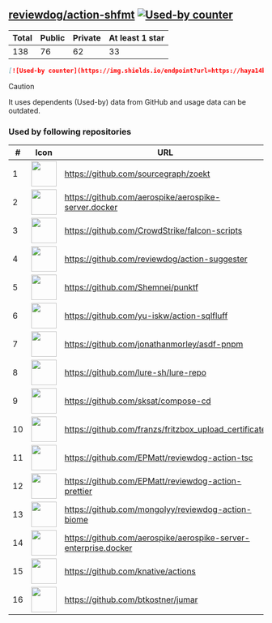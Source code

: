 





## [reviewdog/action-shfmt](https://github.com/reviewdog/action-shfmt) [![Used-by counter](https://img.shields.io/endpoint?url=https://haya14busa.github.io/github-used-by/data/reviewdog/action-shfmt/shieldsio.json)](https://github.com/haya14busa/github-used-by/tree/main/repo/reviewdog/action-shfmt)

| Total | Public | Private | At least 1 star
| ----- | ------ | ------- | ---------------
| 138 | 76 | 62 | 33 |

```md
[![Used-by counter](https://img.shields.io/endpoint?url=https://haya14busa.github.io/github-used-by/data/reviewdog/action-shfmt/shieldsio.json)](https://github.com/haya14busa/github-used-by/tree/main/repo/reviewdog/action-shfmt)
```

> [!CAUTION]
> It uses dependents (Used-by) data from GitHub and usage data can be outdated.

### Used by following repositories

| # | Icon | URL | Stars |
| -- | -- | -- | -- | 
|1|<img src="https://github.com/sourcegraph.png" width=50 height=50>|https://github.com/sourcegraph/zoekt|531|
|2|<img src="https://github.com/aerospike.png" width=50 height=50>|https://github.com/aerospike/aerospike-server.docker|140|
|3|<img src="https://github.com/CrowdStrike.png" width=50 height=50>|https://github.com/CrowdStrike/falcon-scripts|124|
|4|<img src="https://github.com/reviewdog.png" width=50 height=50>|https://github.com/reviewdog/action-suggester|99|
|5|<img src="https://github.com/Shemnei.png" width=50 height=50>|https://github.com/Shemnei/punktf|75|
|6|<img src="https://github.com/yu-iskw.png" width=50 height=50>|https://github.com/yu-iskw/action-sqlfluff|64|
|7|<img src="https://github.com/jonathanmorley.png" width=50 height=50>|https://github.com/jonathanmorley/asdf-pnpm|59|
|8|<img src="https://github.com/lure-sh.png" width=50 height=50>|https://github.com/lure-sh/lure-repo|50|
|9|<img src="https://github.com/sksat.png" width=50 height=50>|https://github.com/sksat/compose-cd|39|
|10|<img src="https://github.com/franzs.png" width=50 height=50>|https://github.com/franzs/fritzbox_upload_certificate|37|
|11|<img src="https://github.com/EPMatt.png" width=50 height=50>|https://github.com/EPMatt/reviewdog-action-tsc|19|
|12|<img src="https://github.com/EPMatt.png" width=50 height=50>|https://github.com/EPMatt/reviewdog-action-prettier|18|
|13|<img src="https://github.com/mongolyy.png" width=50 height=50>|https://github.com/mongolyy/reviewdog-action-biome|17|
|14|<img src="https://github.com/aerospike.png" width=50 height=50>|https://github.com/aerospike/aerospike-server-enterprise.docker|15|
|15|<img src="https://github.com/knative.png" width=50 height=50>|https://github.com/knative/actions|11|
|16|<img src="https://github.com/btkostner.png" width=50 height=50>|https://github.com/btkostner/jumar|5|
